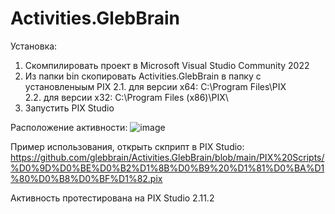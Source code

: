 # Activities.GlebBrain

Установка:
1. Скомпилировать проект в Microsoft Visual Studio Community 2022
2. Из папки bin скопировать Activities.GlebBrain в папку с установленыым PIX 
    2.1. для версии x64: C:\Program Files\PIX\
    2.2. для версии x32: C:\Program Files (x86)\PIX\
3. Запустить PIX Studio

Расположение активности:
![image](https://user-images.githubusercontent.com/4953847/197945975-a9d3225e-461f-4d1e-b5e5-836a372af5d8.png)

Пример использования, открыть скприпт в PIX Studio:
https://github.com/glebbrain/Activities.GlebBrain/blob/main/PIX%20Scripts/%D0%9D%D0%BE%D0%B2%D1%8B%D0%B9%20%D1%81%D0%BA%D1%80%D0%B8%D0%BF%D1%82.pix

Активность протестирована на PIX Studio 2.11.2
